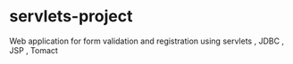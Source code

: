 # servlets-project
Web application for form validation and registration using servlets , JDBC , JSP , Tomact
